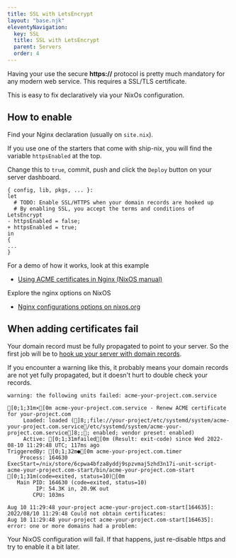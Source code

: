```yaml
---
title: SSL with LetsEncrypt
layout: "base.njk"
eleventyNavigation:
  key: SSL
  title: SSL with LetsEncrypt
  parent: Servers
  order: 4
---
```


Having your use the secure **https://** protocol is pretty much mandatory for any modern web service. This requires a SSL/TLS certificate.

This is easy to fix declaratively via your NixOs configuration.

## How to enable

Find your Nginx declaration (usually on `site.nix`).

If you use one of the starters that come with ship-nix, you will find the variable `httpsEnabled` at the top.

Change this to `true`, commit, push and click the `Deploy` button on your server dashboard.

```diff-nix
{ config, lib, pkgs, ... }:
let
  # TODO: Enable SSL/HTTPS when your domain records are hooked up
  # By enabling SSL, you accept the terms and conditions of LetsEncrypt
- httpsEnabled = false;
+ httpsEnabled = true;
in
{
...
}
```

For a demo of how it works, look at this example

- [Using ACME certificates in Nginx (NixOS manual)](https://nixos.org/manual/nixos/stable/#module-security-acme-nginx)

Explore the nginx options on NixOS

- [Nginx configurations options on nixos.org](https://search.nixos.org/options?query=services.nginx)

## When adding certificates fail

Your domain record must be fully propagated to point to your server. So the first job will be to [hook up your server with domain records](/servers/add-domain).

If you encounter a warning like this, it probably means your domain records are not yet fully propagated, but it doesn't hurt to double check your records.

```
warning: the following units failed: acme-your-project.com.service

[0;1;31m×[0m acme-your-project.com.service - Renew ACME certificate for your-project.com
     Loaded: loaded (]8;;file://your-project/etc/systemd/system/acme-your-project.com.service/etc/systemd/system/acme-your-project.com.service]8;;; enabled; vendor preset: enabled)
     Active: [0;1;31mfailed[0m (Result: exit-code) since Wed 2022-08-10 11:29:48 UTC; 117ms ago
TriggeredBy: [0;1;32m●[0m acme-your-project.com.timer
    Process: 164630 ExecStart=/nix/store/6cpwa4bfza8yddj9spzvmaj5zhd3n17i-unit-script-acme-your-project.com-start/bin/acme-your-project.com-start [0;1;31m(code=exited, status=10)[0m
   Main PID: 164630 (code=exited, status=10)
         IP: 54.3K in, 20.9K out
        CPU: 103ms

Aug 10 11:29:48 your-project acme-your-project.com-start[164635]: 2022/08/10 11:29:48 Could not obtain certificates:
Aug 10 11:29:48 your-project acme-your-project.com-start[164635]:         error: one or more domains had a problem:
```

Your NixOS configuration will fail. If that happens, just re-disable https and try to enable it a bit later.
